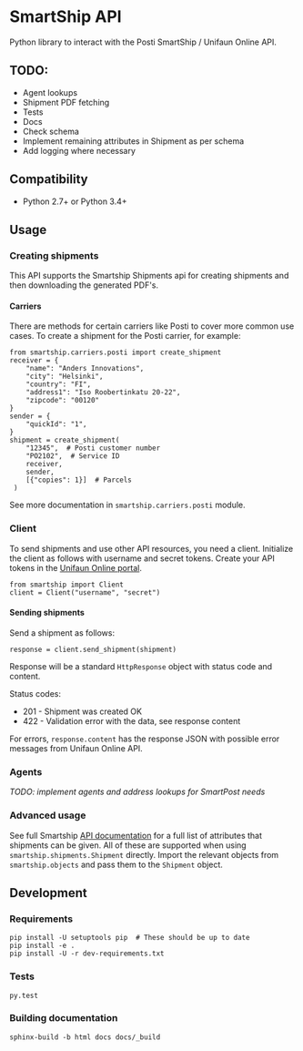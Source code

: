 # SmartShip API

Python library to interact with the Posti SmartShip / Unifaun Online API.

## TODO:

* Agent lookups
* Shipment PDF fetching
* Tests
* Docs
* Check schema
* Implement remaining attributes in Shipment as per schema
* Add logging where necessary

## Compatibility

* Python 2.7+ or Python 3.4+

## Usage

### Creating shipments

This API supports the Smartship Shipments api for creating shipments and then downloading the generated PDF's.

#### Carriers

There are methods for certain carriers like Posti to cover more common use cases. To create a shipment for the Posti carrier, for example:

    from smartship.carriers.posti import create_shipment
    receiver = {
        "name": "Anders Innovations",
        "city": "Helsinki",
        "country": "FI",
        "address1": "Iso Roobertinkatu 20-22",
        "zipcode": "00120"
    }
    sender = {
        "quickId": "1",
    }
    shipment = create_shipment(
        "12345",  # Posti customer number
        "PO2102",  # Service ID
        receiver, 
        sender, 
        [{"copies": 1}]  # Parcels
     )

See more documentation in `smartship.carriers.posti` module.

### Client

To send shipments and use other API resources, you need a client. Initialize the client as follows with username and secret tokens. Create your API tokens in the [Unifaun Online portal](https://www.unifaunonline.com/).

    from smartship import Client
    client = Client("username", "secret")
    
#### Sending shipments

Send a shipment as follows:

    response = client.send_shipment(shipment)
    
Response will be a standard `HttpResponse` object with status code and content.

Status codes:
* 201 - Shipment was created OK
* 422 - Validation error with the data, see response content

For errors, `response.content` has the response JSON with possible error messages from Unifaun Online API.

### Agents

*TODO: implement agents and address lookups for SmartPost needs*

### Advanced usage

See full Smartship [API documentation](https://smartship.unifaun.com/rs-docs/) for a full list of attributes that shipments can be given. All of these are supported when using `smartship.shipments.Shipment` directly. Import the relevant objects from `smartship.objects` and pass them to the `Shipment` object.

## Development

### Requirements

    pip install -U setuptools pip  # These should be up to date
    pip install -e .
    pip install -U -r dev-requirements.txt
    
### Tests

    py.test

### Building documentation

    sphinx-build -b html docs docs/_build
